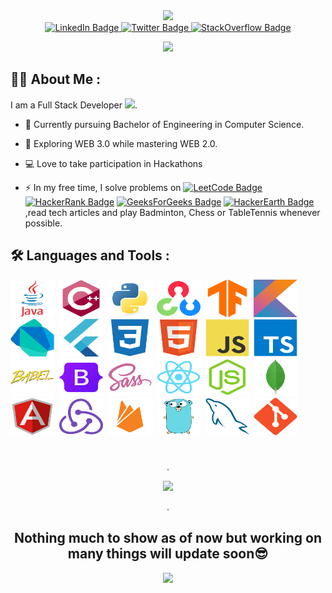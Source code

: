 <div id="header" align="center">
  <img src="https://capsule-render.vercel.app/api?type=waving&&color=0:0cfaee,100:5c09eb&height=300&section=header&text=Apoorv%20Saini&animation=twinkling&fontSize=90&fontColor=ffffff" />

  <div id="badges">
    <a href="https://www.linkedin.com/in/apoorv-saini-6b60a1171">
      <img src="https://img.shields.io/badge/LinkedIn-darkblue?style=for-the-badge&logo=linkedin&logoColor=white" alt="LinkedIn Badge"/>
    </a>
    <a href="https://twitter.com/ApoorvSaini_">
      <img src="https://img.shields.io/badge/Twitter-blue?style=for-the-badge&logo=twitter&logoColor=white" alt="Twitter Badge"/>
    </a>
    <a href="https://stackoverflow.com/users/19257283/apsain">
      <img src="https://img.shields.io/badge/StackOverflow-red?style=for-the-badge&logo=stackoverflow&logoColor=white" alt="StackOverflow Badge"/>
    </a>
  </div>

  <p>
    <img src="https://media.giphy.com/media/RMZWv7UqikFGIvv6m4/giphy.gif" height="280px"/>
  </p>
</div>

## :man_technologist: About Me :
  I am a Full Stack Developer <img src="https://media.giphy.com/media/WUlplcMpOCEmTGBtBW/giphy.gif" width="30">.
  - :telescope: Currently pursuing Bachelor of Engineering in Computer Science.

- :seedling: Exploring WEB 3.0 while mastering WEB 2.0.
- :computer: Love to take participation in Hackathons

- :zap: In my free time, I solve problems on [![LeetCode Badge](https://img.shields.io/badge/LeetCode-orange?style=plastic&logo=LeetCode&logoColor=white)](https://stackoverflow.com/users/19257283/apsain)  [![HackerRank Badge](https://img.shields.io/badge/HackerRank-neongreen?style=plastic&logo=HackerRank&logoColor=white)](https://www.hackerrank.com/Apoorv_Saini) [![GeeksForGeeks Badge](https://img.shields.io/badge/GeeksForGeeks-green?style=plastic&logo=GeeksForGeeks&logoColor=white)](https://auth.geeksforgeeks.org/user/apoorvsaini2001) [![HackerEarth Badge](https://img.shields.io/badge/HackerEarth-blue?style=plastic&logo=HackerEarth&logoColor=white)](https://www.hackerearth.com/@apoorvsaini.2001) ,read tech articles and play Badminton, Chess or TableTennis whenever possible.

## :hammer_and_wrench: Languages and Tools :
<div>
  <img src="https://github.com/devicons/devicon/blob/master/icons/java/java-original-wordmark.svg" title="Java" alt="Java" width="70" height="60"/>&nbsp;
  <img src="https://github.com/devicons/devicon/blob/master/icons/cplusplus/cplusplus-original.svg" title="C++" alt="C++" width="70" height="60"/>&nbsp;
  <img src="https://github.com/devicons/devicon/blob/master/icons/python/python-original.svg" title="Python" alt="Python" width="70" height="60"/>&nbsp;
  <img src="https://github.com/devicons/devicon/blob/master/icons/opencv/opencv-original.svg" title="OpenCV" alt="OpenCV" width="70" height="60"/>&nbsp;
  <img src="https://github.com/devicons/devicon/blob/master/icons/tensorflow/tensorflow-original.svg" title="TensorFlow" alt="TensorFlow" width="70" height="60"/>&nbsp;
  <img src="https://github.com/devicons/devicon/blob/master/icons/kotlin/kotlin-original.svg" title="AWS" alt="AWS" width="70" height="60"/>&nbsp;
  <img src="https://github.com/devicons/devicon/blob/master/icons/dart/dart-original.svg" title="Dart" alt="Dart" width="70" height="60"/>&nbsp;
  <img src="https://github.com/devicons/devicon/blob/master/icons/flutter/flutter-original.svg" title="Flutter" alt="Flutter" width="70" height="60"/>&nbsp;
  <img src="https://github.com/devicons/devicon/blob/master/icons/css3/css3-plain.svg"  title="CSS3" alt="CSS" width="70" height="60"/>&nbsp;
  <img src="https://github.com/devicons/devicon/blob/master/icons/html5/html5-original.svg" title="HTML5" alt="HTML" width="70" height="60"/>&nbsp;
  <img src="https://github.com/devicons/devicon/blob/master/icons/javascript/javascript-original.svg" title="JavaScript" alt="JavaScript" width="70" height="60"/>&nbsp;
  <img src="https://github.com/devicons/devicon/blob/master/icons/typescript/typescript-original.svg" title="TypeScript" alt="TypeScript" width="70" height="60"/>&nbsp;
  <img src="https://github.com/devicons/devicon/blob/master/icons/babel/babel-original.svg" title="Babel" alt="Babel" width="70" height="60"/>&nbsp;
  <img src="https://github.com/devicons/devicon/blob/master/icons/bootstrap/bootstrap-original.svg" title="Bootstrap" alt="Bootstrap" width="70" height="60"/>&nbsp;
  <img src="https://github.com/devicons/devicon/blob/master/icons/sass/sass-original.svg" title="Sass" alt="Sass" width="70" height="60"/>&nbsp;
  <img src="https://github.com/devicons/devicon/blob/master/icons/react/react-original.svg" title="React" alt="React" width="70" height="60"/>&nbsp;
  <img src="https://github.com/devicons/devicon/blob/master/icons/nodejs/nodejs-original.svg" title="NodeJS" alt="NodeJS" width="70" height="60"/>&nbsp;
  <img src="https://github.com/devicons/devicon/blob/master/icons/mongodb/mongodb-original.svg" title="MongoDB" alt="MongoDB" width="70" height="60"/>&nbsp;
  <img src="https://github.com/devicons/devicon/blob/master/icons/angularjs/angularjs-original.svg" title="Angular" alt="Angular" width="70" height="60"/>&nbsp;
  <img src="https://github.com/devicons/devicon/blob/master/icons/redux/redux-original.svg" title="Redux" alt="Redux " width="70" height="60"/>&nbsp;
  <img src="https://github.com/devicons/devicon/blob/master/icons/firebase/firebase-plain.svg" title="Firebase" alt="Firebase" width="70" height="60"/>&nbsp;
  <img src="https://github.com/devicons/devicon/blob/master/icons/go/go-original.svg" title="Go"  alt="Go" width="70" height="60"/>&nbsp;
  <img src="https://github.com/devicons/devicon/blob/master/icons/mysql/mysql-original.svg" title="MySQL"  alt="MySQL" width="70" height="60"/>&nbsp;
  <img src="https://github.com/devicons/devicon/blob/master/icons/git/git-original.svg" title="Git" **alt="Git" width="70" height="60"/>
</div>

#  
<div id="footer" align="center">
 
  <p>. 
  </p>
  <p> <img src="https://media.giphy.com/media/2yrnpJOcxjCN13GZFj/giphy.gif" height="100px"/>
  </p>
  <p> .
  </p>
  <h2>Nothing much to show as of now but working on many things will update soon😎</h2>

  <p>
    <img src="https://media.giphy.com/media/5UiNmpGbz1rMq11nFf/giphy.gif" height="250px"/>
  </p>
</div>


<!--
**Apsain1/Apsain1** is a ✨ _special_ ✨ repository because its `README.md` (this file) appears on your GitHub profile.

Here are some ideas to get you started:

- 🔭 I’m currently working on ...
- 🌱 I’m currently learning ...
- 👯 I’m looking to collaborate on ...
- 🤔 I’m looking for help with ...
- 💬 Ask me about ...
- 📫 How to reach me: ...
- 😄 Pronouns: ...
- ⚡ Fun fact: ...
-->
